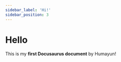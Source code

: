 ```yaml
---
sidebar_label: 'Hi!'
sidebar_position: 3
---
```


# Hello

This is my **first Docusaurus document** by Humayun!
